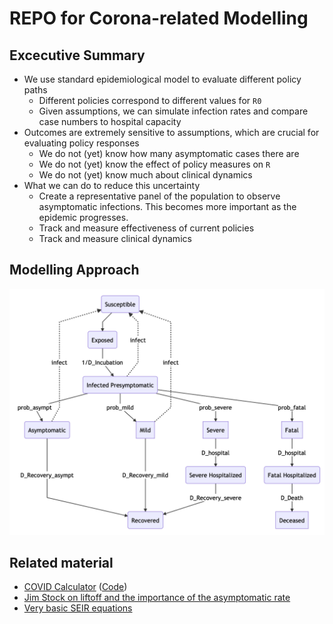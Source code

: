 # REPO for Corona-related Modelling

## Excecutive Summary
* We use standard epidemiological model to evaluate different policy paths
    * Different policies correspond to different values for `R0`
    * Given assumptions, we can simulate infection rates and compare case numbers to hospital capacity
* Outcomes are extremely sensitive to assumptions, which are crucial for evaluating policy responses
    * We do not (yet) know how many asymptomatic cases there are
    * We do not (yet) know the effect of policy measures on `R`
    * We do not (yet) know much about clinical dynamics
* What we can do to reduce this uncertainty
    * Create a representative panel of the population to observe asymptomatic infections. This becomes more important as the epidemic progresses.
    * Track and measure effectiveness of current policies
    * Track and measure clinical dynamics

## Modelling Approach
![Image of Flow](flow.png)

## Related material
* [COVID Calculator](http://gabgoh.github.io/COVID/) ([Code](https://github.com/gabgoh/epcalc/blob/master/src/App.svelte))
* [Jim Stock on liftoff and the importance of the asymptomatic rate](https://drive.google.com/file/d/12MV466ZZy5xHir4xdPhoTrL1oO8CbZU-/view)
* [Very basic SEIR equations](https://www.datahubbs.com/social-distancing-to-slow-the-coronavirus/)
